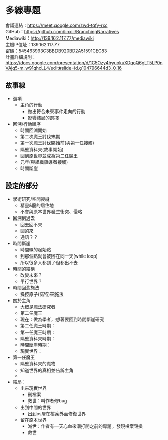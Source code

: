 # 多線專題
會議連結：https://meet.google.com/zwd-tqfy-rxc  
GitHub：https://github.com/linxiii/BranchingNarratives  
Mediawiki：http://139.162.117.77/mediawiki  
主機IP位址：139.162.117.77  
密碼：545463993C3BBDB920BD2A51591CEC83  
計畫詳細規則：https://docs.google.com/presentation/d/1C5Ozy4hyuokuXDqoQ6gLT5LP0nVAjq5-m_w91qhcLL4/edit#slide=id.g104796644d3_0_16
## 故事線
- 選項
    - 主角的行動
        - 做出符合未來事件走向的行動
        - 影響結局的選擇
- 回溯/行動順序
    - 時間回溯開始
    - 第二次魔王討伐末期
    - 第一次魔王討伐開始前(與第一任接觸)
    - 隔壁資料夾(故事開始)
    - 回到原世界並成為第二任魔王
    - 元年(與組織領導者接觸)
    - 時間斷崖

## 設定的部分
- 學術研究/空間裂縫
    - 精靈&龍的居住地
    - 不會與原本世界發生衝突、侵略
- 回溯到過去
    - 回去回不來
    - 回的來
    - 通訊？？
- 時間斷崖
    - 時間線的起始點
    - 到那個點就會被困在同一天(while loop)
    - 所以很多人都到了但都出不去
- 時間的結構
    - 改變未來？
    - 平行世界？
- 時間回溯施法
    - 操控原子(諾特)來施法
- 關於主角
    - 大概是魔法研究者
    - 第二任魔王 
    - 現在：做為學者，想著要回到時間斷崖研究
    - 第二任魔王時期：
    - 第一任魔王時期：
    - 隔壁資料夾時期：
    - 時間斷崖時期：
    - 現實世界：
- 第一任魔王
    - 隔壁資料夾的魔物
    - 知道世界的真相並告訴主角
    - 
- 結局：
    - 出來現實世界
        - 刪檔案
        - 救世：叫作者修bug
    - 出到中間的世界
        - 出到os層在檔案外面修復世界
    - 留在原本世界
        - 滅世：作者有一天心血來潮打開之前的專題，發現檔案毀損
        - 救世
